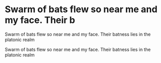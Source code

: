 # Swarm of bats flew so near me and my face. Their b

Swarm of bats flew so near me and my face. Their batness lies in the platonic realm

Swarm of bats flew so near me and my face. Their batness lies in the platonic realm

